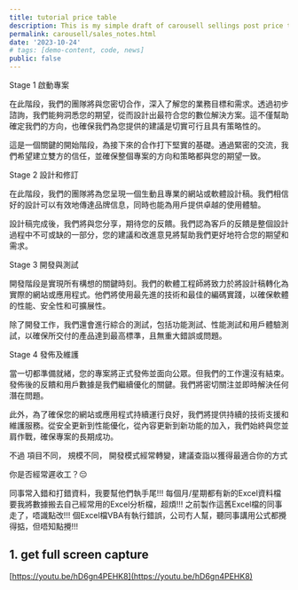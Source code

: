 ```yaml
---
title: tutorial price table
description: This is my simple draft of carousell sellings post price table.
permalink: carousell/sales_notes.html
date: '2023-10-24'
# tags: [demo-content, code, news]
public: false
---
```



Stage 1
啟動專案

在此階段，我們的團隊將與您密切合作，深入了解您的業務目標和需求。透過初步諮詢，我們能夠洞悉您的期望，從而設計出最符合您的數位解決方案。這不僅幫助確定我們的方向，也確保我們為您提供的建議是切實可行且具有策略性的。

這是一個關鍵的開始階段，為接下來的合作打下堅實的基礎。通過緊密的交流，我們希望建立雙方的信任，並確保整個專案的方向和策略都與您的期望一致。

Stage 2
設計和修訂

在此階段，我們的團隊將為您呈現一個生動且專業的網站或軟體設計稿。我們相信好的設計可以有效地傳達品牌信息，同時也能為用戶提供卓越的使用體驗。

設計稿完成後，我們將與您分享，期待您的反饋。我們認為客戶的反饋是整個設計過程中不可或缺的一部分，您的建議和改進意見將幫助我們更好地符合您的期望和需求。


Stage 3
開發與測試

開發階段是實現所有構想的關鍵時刻。我們的軟體工程師將致力於將設計稿轉化為實際的網站或應用程式。他們將使用最先進的技術和最佳的編碼實踐，以確保軟體的性能、安全性和可擴展性。

除了開發工作，我們還會進行綜合的測試，包括功能測試、性能測試和用戶體驗測試，以確保所交付的產品達到最高標準，且無重大錯誤或問題。


Stage 4
發佈及維護

當一切都準備就緒，您的專案將正式發佈並面向公眾。但我們的工作還沒有結束。發佈後的反饋和用戶數據是我們繼續優化的關鍵。我們將密切關注並即時解決任何潛在問題。

此外，為了確保您的網站或應用程式持續運行良好，我們將提供持續的技術支援和維護服務。從安全更新到性能優化，從內容更新到新功能的加入，我們始終與您並肩作戰，確保專案的長期成功。


不過
項目不同，
規模不同，
開發模式經常轉變，建議查詣以獲得最適合你的方式


你是否經常遲收工？😔

同事常入錯和打錯資料，我要幫他們執手尾!!!
每個月/星期都有新的Excel資料檔要我將數據搬去自己經常用的Excel分析檔，超煩!!!
之前製作這舊Excel檔的同事走了，唔識點改!!!
個Excel檔VBA有執行錯誤，公司冇人幫，聽同事講用公式都攪得掂，但唔知點攪!!!

## 1. get full screen capture

[https://youtu.be/hD6gn4PEHK8](https://youtu.be/hD6gn4PEHK8)